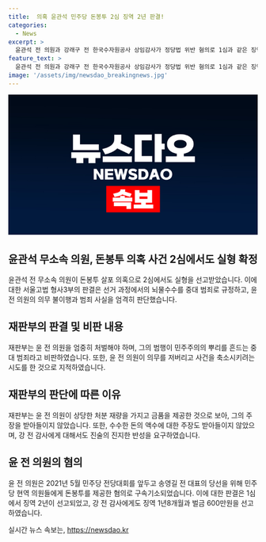 ```yaml
---
title:  의혹 윤관석 민주당 돈봉투 2심 징역 2년 판결!
categories:
  - News
excerpt: >
  윤관석 전 의원과 강래구 전 한국수자원공사 상임감사가 정당법 위반 혐의로 1심과 같은 징역형을 선고받았다. 재판부는 선거인을 돈으로 매수한 행위는 중대 범죄라며 윤 전 의원은 의무를 저버렸고 사건 축소를 시도한 것으로 불리한 양형 요소로 고려했다. 윤 의원은 민주당 대회를 앞두고 현역 의원들에게 6000만원을 수수한 혐의로 구속기소됐는데, 1심에서는 징역 2년을 선고받았다. 또 강 전 감사에게는 징역 1년8개월과 벌금 600만원을 선고했다.
feature_text: >
  윤관석 전 의원과 강래구 전 한국수자원공사 상임감사가 정당법 위반 혐의로 1심과 같은 징역형을 선고받았다. 재판부는 선거인을 돈으로 매수한 행위는 중대 범죄라며 윤 전 의원은 의무를 저버렸고 사건 축소를 시도한 것으로 불리한 양형 요소로 고려했다. 윤 의원은 민주당 대회를 앞두고 현역 의원들에게 6000만원을 수수한 혐의로 구속기소됐는데, 1심에서는 징역 2년을 선고받았다. 또 강 전 감사에게는 징역 1년8개월과 벌금 600만원을 선고했다.
image: '/assets/img/newsdao_breakingnews.jpg'
---
```


<p><img src="/assets/img/newsdao_breakingnews.jpg" alt="ontimetimes 속보" /></p>

<h2 data-ke-size="size26">윤관석 무소속 의원, 돈봉투 의혹 사건 2심에서도 실형 확정</h2>

<p data-ke-size="size16">윤관석 전 무소속 의원이 돈봉투 살포 의혹으로 2심에서도 실형을 선고받았습니다. 이에 대한 서울고법 형사3부의 판결은 선거 과정에서의 뇌물수수를 중대 범죄로 규정하고, 윤 전 의원의 의무 불이행과 범죄 사실을 엄격히 판단했습니다.</p>

<h2 data-ke-size="size26">재판부의 판결 및 비판 내용</h2>

<p data-ke-size="size16">재판부는 윤 전 의원을 엄중히 처벌해야 하며, 그의 범행이 민주주의의 뿌리를 흔드는 중대 범죄라고 비판하였습니다. 또한, 윤 전 의원이 의무를 저버리고 사건을 축소시키려는 시도를 한 것으로 지적하였습니다.</p>

<h2 data-ke-size="size26">재판부의 판단에 따른 이유</h2>

<p data-ke-size="size16">재판부는 윤 전 의원이 상당한 처분 재량을 가지고 금품을 제공한 것으로 보아, 그의 주장을 받아들이지 않았습니다. 또한, 수수한 돈의 액수에 대한 주장도 받아들이지 않았으며, 강 전 감사에게 대해서도 진술의 진지한 반성을 요구하였습니다.</p>

<h2 data-ke-size="size26">윤 전 의원의 혐의</h2>

<p data-ke-size="size16">윤 전 의원은 2021년 5월 민주당 전당대회를 앞두고 송영길 전 대표의 당선을 위해 민주당 현역 의원들에게 돈봉투를 제공한 혐의로 구속기소되었습니다. 이에 대한 판결은 1심에서 징역 2년이 선고되었고, 강 전 감사에게도 징역 1년8개월과 벌금 600만원을 선고하였습니다.</p>
실시간 뉴스 속보는, <a href="https://newsdao.kr" rel="dofollow">https://newsdao.kr</a>


